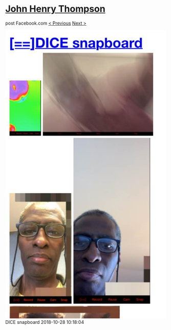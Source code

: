 # [John Henry Thompson](../README.md)
post Facebook.com
[< Previous](2018-10-30-4.md) [Next >](2018-10-24-1.md)

[![](../media/2018-10-28/Timeline-Photos-DICE-snapboard.jpg)](../README.md)
DICE snapboard
2018-10-28 10:18:04